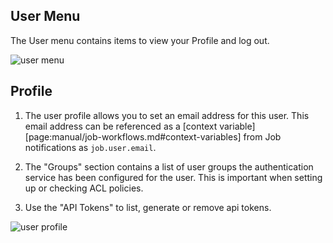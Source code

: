 
## User Menu

The User menu contains items to view your Profile and log out.

![user menu](../figures/fig1001.png)

## Profile

1. The user profile allows you to set an email address for this user. This email
address can be referenced as a [context variable][page:manual/job-workflows.md#context-variables]
from Job notifications as `job.user.email`.

2. The "Groups" section contains a list of user groups the authentication service has been configured for the user. This is important when setting up or checking ACL policies.

3. Use the "API Tokens" to list, generate or remove api tokens. 

![user profile](../figures/fig1002.png)